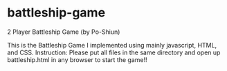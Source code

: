 # battleship-game
2 Player Battleship Game (by Po-Shiun)

This is the Battleship Game I implemented using mainly javascript, HTML, and CSS.
Instruction: Please put all files in the same directory and open up battleship.html in any browser to start the game!!
